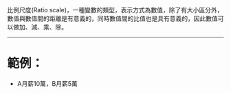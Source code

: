 比例尺度(Ratio scale)，一種變數的類型，表示方式為數值，除了有大小區分外，數值與數值間的距離是有意義的，同時數值間的比值也是具有意義的，因此數值可以做加、減、乘、除。
- - -
# 範例：
- A月薪10萬，B月薪5萬